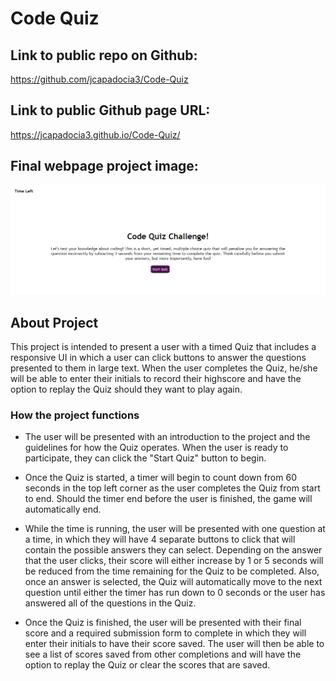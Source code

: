 # Code Quiz

## Link to public repo on Github:

https://github.com/jcapadocia3/Code-Quiz

## Link to public Github page URL:

https://jcapadocia3.github.io/Code-Quiz/

## Final webpage project image:

<img src="./assets/images/finalproduct.png" alt="Final product" width="800"/>

## About Project

This project is intended to present a user with a timed Quiz that includes a responsive UI in which a user can click buttons to answer the questions presented to them in large text. When the user completes the Quiz, he/she will be able to enter their initials to record their highscore and have the option to replay the Quiz should they want to play again.

### How the project functions

- The user will be presented with an introduction to the project and the guidelines for how the Quiz operates. When the user is ready to participate, they can click the "Start Quiz" button to begin.

- Once the Quiz is started, a timer will begin to count down from 60 seconds in the top left corner as the user completes the Quiz from start to end. Should the timer end before the user is finished, the game will automatically end.

- While the time is running, the user will be presented with one question at a time, in which they will have 4 separate buttons to click that will contain the possible answers they can select. Depending on the answer that the user clicks, their score will either increase by 1 or 5 seconds will be reduced from the time remaining for the Quiz to be completed. Also, once an answer is selected, the Quiz will automatically move to the next question until either the timer has run down to 0 seconds or the user has answered all of the questions in the Quiz.

- Once the Quiz is finished, the user will be presented with their final score and a required submission form to complete in which they will enter their initials to have their score saved. The user will then be able to see a list of scores saved from other completions and will have the option to replay the Quiz or clear the scores that are saved.
